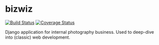 # bizwiz

[![Build Status](https://travis-ci.org/moltob/pybizwiz.svg?branch=master)](https://travis-ci.org/moltob/pybizwiz) [![Coverage Status](https://coveralls.io/repos/github/moltob/pybizwiz/badge.svg?branch=master)](https://coveralls.io/github/moltob/pybizwiz?branch=master)

Django application for internal photography business. Used to deep-dive into (classic) web development.
